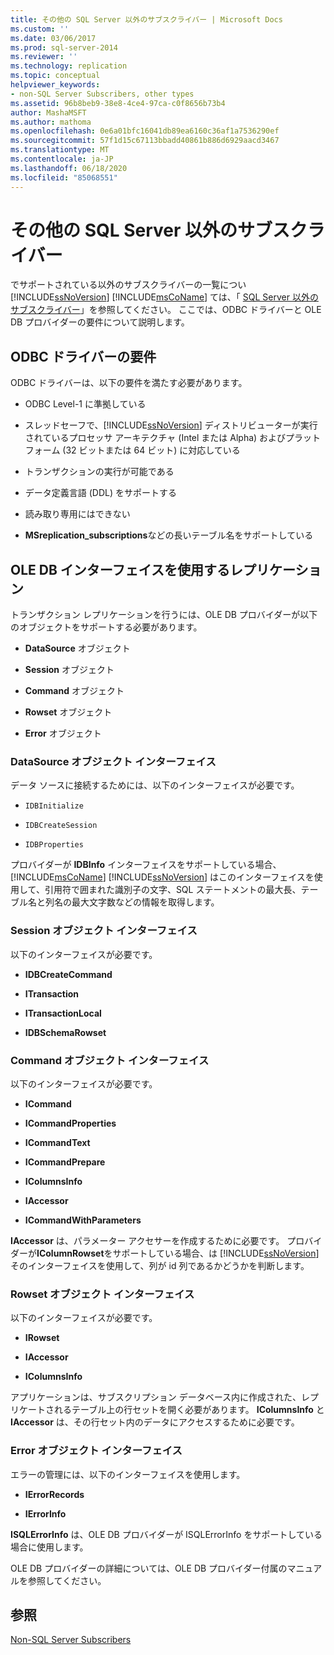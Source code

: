 ```yaml
---
title: その他の SQL Server 以外のサブスクライバー | Microsoft Docs
ms.custom: ''
ms.date: 03/06/2017
ms.prod: sql-server-2014
ms.reviewer: ''
ms.technology: replication
ms.topic: conceptual
helpviewer_keywords:
- non-SQL Server Subscribers, other types
ms.assetid: 96b8beb9-38e8-4ce4-97ca-c0f8656b73b4
author: MashaMSFT
ms.author: mathoma
ms.openlocfilehash: 0e6a01bfc16041db89ea6160c36af1a7536290ef
ms.sourcegitcommit: 57f1d15c67113bbadd40861b886d6929aacd3467
ms.translationtype: MT
ms.contentlocale: ja-JP
ms.lasthandoff: 06/18/2020
ms.locfileid: "85068551"
---
```

# <a name="other-non-sql-server-subscribers"></a>その他の SQL Server 以外のサブスクライバー
  でサポートされている以外のサブスクライバーの一覧につい [!INCLUDE[ssNoVersion](../../../includes/ssnoversion-md.md)] [!INCLUDE[msCoName](../../../includes/msconame-md.md)] ては、「 [SQL Server 以外のサブスクライバー](non-sql-server-subscribers.md)」を参照してください。 ここでは、ODBC ドライバーと OLE DB プロバイダーの要件について説明します。  
  
## <a name="odbc-driver-requirements"></a>ODBC ドライバーの要件  
 ODBC ドライバーは、以下の要件を満たす必要があります。  
  
-   ODBC Level-1 に準拠している  
  
-   スレッドセーフで、[!INCLUDE[ssNoVersion](../../../includes/ssnoversion-md.md)] ディストリビューターが実行されているプロセッサ アーキテクチャ (Intel または Alpha) およびプラットフォーム (32 ビットまたは 64 ビット) に対応している  
  
-   トランザクションの実行が可能である  
  
-   データ定義言語 (DDL) をサポートする  
  
-   読み取り専用にはできない  
  
-   **MSreplication_subscriptions**などの長いテーブル名をサポートしている  
  
## <a name="replicating-using-ole-db-interfaces"></a>OLE DB インターフェイスを使用するレプリケーション  
 トランザクション レプリケーションを行うには、OLE DB プロバイダーが以下のオブジェクトをサポートする必要があります。  
  
-   **DataSource** オブジェクト  
  
-   **Session** オブジェクト  
  
-   **Command** オブジェクト  
  
-   **Rowset** オブジェクト  
  
-   **Error** オブジェクト  
  
### <a name="datasource-object-interfaces"></a>DataSource オブジェクト インターフェイス  
 データ ソースに接続するためには、以下のインターフェイスが必要です。  
  
-   `IDBInitialize`  
  
-   `IDBCreateSession`  
  
-   `IDBProperties`  
  
 プロバイダーが **IDBInfo** インターフェイスをサポートしている場合、[!INCLUDE[msCoName](../../../includes/msconame-md.md)] [!INCLUDE[ssNoVersion](../../../includes/ssnoversion-md.md)] はこのインターフェイスを使用して、引用符で囲まれた識別子の文字、SQL ステートメントの最大長、テーブル名と列名の最大文字数などの情報を取得します。  
  
### <a name="session-object-interfaces"></a>Session オブジェクト インターフェイス  
 以下のインターフェイスが必要です。  
  
-   **IDBCreateCommand**  
  
-   **ITransaction**  
  
-   **ITransactionLocal**  
  
-   **IDBSchemaRowset**  
  
### <a name="command-object-interfaces"></a>Command オブジェクト インターフェイス  
 以下のインターフェイスが必要です。  
  
-   **ICommand**  
  
-   **ICommandProperties**  
  
-   **ICommandText**  
  
-   **ICommandPrepare**  
  
-   **IColumnsInfo**  
  
-   **IAccessor**  
  
-   **ICommandWithParameters**  
  
 **IAccessor** は、パラメーター アクセサーを作成するために必要です。 プロバイダーが**IColumnRowset**をサポートしている場合、は [!INCLUDE[ssNoVersion](../../../includes/ssnoversion-md.md)] そのインターフェイスを使用して、列が id 列であるかどうかを判断します。  
  
### <a name="rowset-object-interfaces"></a>Rowset オブジェクト インターフェイス  
 以下のインターフェイスが必要です。  
  
-   **IRowset**  
  
-   **IAccessor**  
  
-   **IColumnsInfo**  
  
 アプリケーションは、サブスクリプション データベース内に作成された、レプリケートされるテーブル上の行セットを開く必要があります。 **IColumnsInfo** と **IAccessor** は、その行セット内のデータにアクセスするために必要です。  
  
### <a name="error-object-interfaces"></a>Error オブジェクト インターフェイス  
 エラーの管理には、以下のインターフェイスを使用します。  
  
-   **IErrorRecords**  
  
-   **IErrorInfo**  
  
 **ISQLErrorInfo** は、OLE DB プロバイダーが ISQLErrorInfo をサポートしている場合に使用します。  
  
 OLE DB プロバイダーの詳細については、OLE DB プロバイダー付属のマニュアルを参照してください。  
  
## <a name="see-also"></a>参照  
 [Non-SQL Server Subscribers](non-sql-server-subscribers.md)  
  
  
